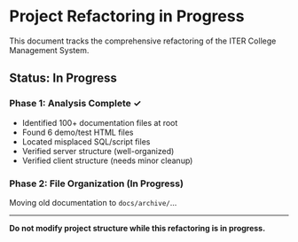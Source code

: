 # Project Refactoring in Progress

This document tracks the comprehensive refactoring of the ITER College Management System.

## Status: In Progress

### Phase 1: Analysis Complete ✓
- Identified 100+ documentation files at root
- Found 6 demo/test HTML files
- Located misplaced SQL/script files
- Verified server structure (well-organized)
- Verified client structure (needs minor cleanup)

### Phase 2: File Organization (In Progress)
Moving old documentation to `docs/archive/`...

---
**Do not modify project structure while this refactoring is in progress.**
